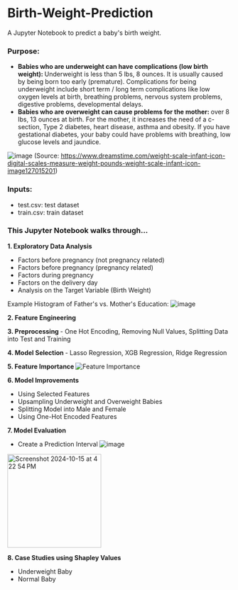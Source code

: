 # Birth-Weight-Prediction
A Jupyter Notebook to predict a baby's birth weight.

### Purpose: 
- <b> Babies who are underweight can have complications (low birth weight): </b> Underweight is less than 5 lbs, 8 ounces.  It is usually caused by being born too early (premature). Complications for being underweight include short term / long term complications like low oxygen levels at birth, breathing problems, nervous system problems, digestive problems, developmental delays. 
- <b> Babies who are overweight can cause problems for the mother: </b> over 8 lbs, 13 ounces at birth. For the mother, it increases the need of a c-section, Type 2 diabetes, heart disease, asthma and obesity. If you have gestational diabetes, your baby could have problems with breathing, low glucose levels and jaundice.

![image](https://github.com/user-attachments/assets/ec201515-0e24-4db8-8c0e-ff806a538a82)
(Source: https://www.dreamstime.com/weight-scale-infant-icon-digital-scales-measure-weight-pounds-weight-scale-infant-icon-image127015201)

### Inputs:
- test.csv: test dataset
- train.csv: train dataset

### This Jupyter Notebook walks through...
<b> 1. Exploratory Data Analysis </b>
- Factors before pregnancy (not pregnancy related)
- Factors before pregnancy (pregnancy related)
- Factors during pregnancy
- Factors on the delivery day
- Analysis on the Target Variable (Birth Weight)

Example Histogram of Father's vs. Mother's Education:
![image](https://github.com/user-attachments/assets/68ccdf83-a3e8-4b7f-ad44-a872845b4b6f)

<b> 2. Feature Engineering </b>

<b> 3. Preprocessing </b> - One Hot Encoding, Removing Null Values, Splitting Data into Test and Training

<b> 4. Model Selection </b> - Lasso Regression, XGB Regression, Ridge Regression

<b> 5. Feature Importance </b>
![Feature Importance](https://github.com/user-attachments/assets/0690522e-58b5-418a-9922-e71152b7a5de)

<b> 6. Model Improvements </b>
- Using Selected Features
- Upsampling Underweight and Overweight Babies
- Splitting Model into Male and Female
- Using One-Hot Encoded Features

<b> 7. Model Evaluation </b>
- Create a Prediction Interval
![image](https://github.com/user-attachments/assets/d2ba61d6-ac2a-4592-bd1e-6d1952e43536)
<img width="211" alt="Screenshot 2024-10-15 at 4 22 54 PM" src="https://github.com/user-attachments/assets/aeb428a5-1268-406b-a747-f98dacd4947a">


<b> 8. Case Studies using Shapley Values </b>
- Underweight Baby
- Normal Baby

